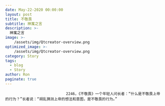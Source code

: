 ```yaml
---
date: May-22-2020 00:00:00
layout: post
title: 不敬畏
subtitle: 神寓之言
description: >-
  神寓之言
image: >-
    /assets/img/Qtcreator-overview.png
optimized_image: >-
    /assets/img/Qtcreator-overview.png
category: Story
tags:
  - blog
  - Story
author: Ron
paginate: true
---
```


							　　2246，《不敬畏》一个年轻人问长者：“什么是不敬畏上帝的行为？”长者说：“胡乱猜测上帝的想法和意图，是不敬畏的行为。”
							
							
						
